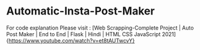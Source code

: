 # Automatic-Insta-Post-Maker
For code explanation Please visit : [Web Scrapping-Complete Project | Auto Post Maker | End to End | Flask | Hindi | HTML CSS JavaScript 2021]{https://www.youtube.com/watch?v=et8tAUTwcvY}
